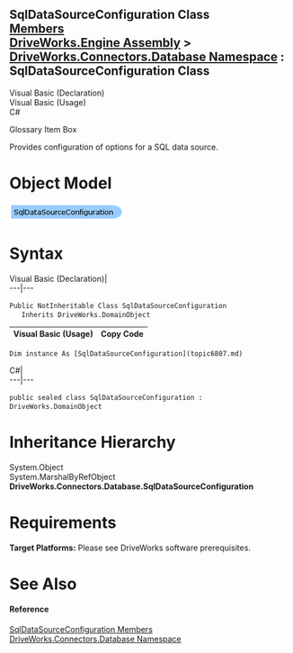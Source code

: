 SqlDataSourceConfiguration Class   
[Members](topic6808.md)   
[DriveWorks.Engine Assembly](topic2156.md) > [DriveWorks.Connectors.Database Namespace](topic6754.md) : SqlDataSourceConfiguration Class  
---  
  
Visual Basic (Declaration)    
Visual Basic (Usage)    
C# 

Glossary Item Box

Provides configuration of options for a SQL data source. 

# Object Model

![](dotnetdiagramimages/image359.png)

# Syntax

Visual Basic (Declaration)|   
---|---  
      
    
    Public NotInheritable Class SqlDataSourceConfiguration 
       Inherits DriveWorks.DomainObject  
  
Visual Basic (Usage)| Copy Code  
---|---  
      
    
    Dim instance As [SqlDataSourceConfiguration](topic6807.md)  
  
C#|   
---|---  
      
    
    public sealed class SqlDataSourceConfiguration : DriveWorks.DomainObject   
  
# Inheritance Hierarchy

System.Object  
System.MarshalByRefObject  
**DriveWorks.Connectors.Database.SqlDataSourceConfiguration**  


# Requirements

**Target Platforms:** Please see DriveWorks software prerequisites.

# See Also

#### Reference

[SqlDataSourceConfiguration Members](topic6808.md)   
[DriveWorks.Connectors.Database Namespace](topic6754.md)


